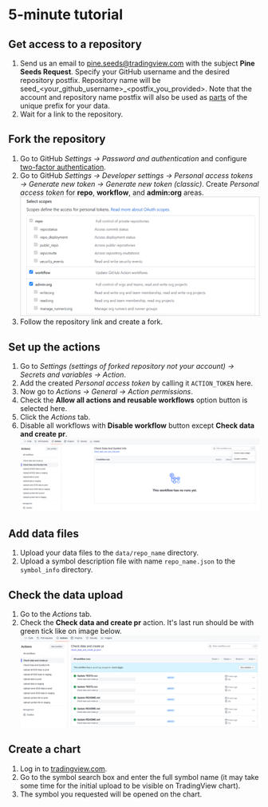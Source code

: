 [2fa]: https://github.com/settings/security
[chart]: https://tradingview.com/chart

# 5-minute tutorial

## Get access to a repository

1. Send us an email to pine.seeds@tradingview.com with the subject __Pine Seeds Request__. Specify your GitHub username and the desired repository postfix. Repository name will be seed_\<your_github_username>_\<postfix_you_provided>. Note that the account and repository name postfix will also be used as [parts](README.md#Example) of the unique prefix for your data.
2. Wait for a link to the repository.

## Fork the repository

1. Go to GitHub _Settings → Password and authentication_ and configure [two-factor authentication][2fa].
2. Go to GitHub _Settings → Developer settings → Personal access tokens → Generate new token → Generate new token (classic)_. Create _Personal access token_ for __repo__, __workflow__, and __admin:org__ areas.
    ![GitHub access scopes](/images/github_access_scopes.png)
3. Follow the repository link and create a fork.

## Set up the actions

1. Go to _Settings (settings of forked repository not your account) → Secrets and variables → Action_.
2. Add the created _Personal access token_ by calling it `ACTION_TOKEN` here.
3. Now go to _Actions → General → Action permissions_.
4. Check the __Allow all actions and reusable workflows__ option button is selected here.
5. Click the _Actions_ tab.
6. Disable all workflows with __Disable workflow__ button except __Check data and create pr__.
    ![GitHub disable action](/images/github_action_disable.png)

## Add data files

1. Upload your data files to the `data/repo_name` directory.
2. Upload a symbol description file with name `repo_name.json` to the `symbol_info` directory.

## Check the data upload

1. Go to the _Actions_ tab.
2. Check the __Check data and create pr__ action. It's last run should be with green tick like on image below.
    ![GitHub successful action runs](/images/github_ok_action.png)

## Create a chart

1. Log in to [tradingview.com][chart].
2. Go to the symbol search box and enter the full symbol name (it may take some time for the initial upload to be visible on TradingView chart).
3. The symbol you requested will be opened on the chart.
